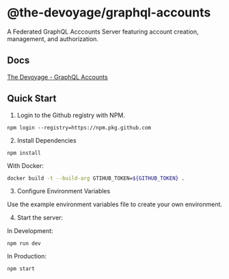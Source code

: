 # @the-devoyage/graphql-accounts

A Federated GraphQL Acccounts Server featuring account creation, management, and authorization.

## Docs

[The Devoyage - GraphQL Accounts](https://www.thedevoyage.com/accounts/intro)

## Quick Start

1. Login to the Github registry with NPM.

```
npm login --registry=https://npm.pkg.github.com
```

2. Install Dependencies

```
npm install
```

With Docker:

```bash
docker build -t --build-arg GTIHUB_TOKEN=${GITHUB_TOKEN} .
```

3. Configure Environment Variables

Use the example environment variables file to create your own environment.

4. Start the server:

In Development:

```
npm run dev
```

In Production:

```
npm start
```


